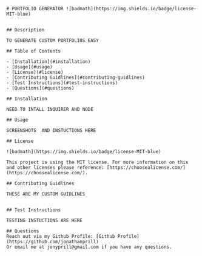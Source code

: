 
    
    # PORTFOLIO GENERATOR ![badmath](https://img.shields.io/badge/license-MIT-blue)
    

    ## Description

    TO GENERATE CUSTOM PORTFOLIOS EASY 

    ## Table of Contents 

    - [Installation](#installation)
    - [Usage](#usage)
    - [License](#license)
    - [Contributing Guidlines](#contributing-guidlines)
    - [Test Instructions](#test-instructions)
    - [Questions](#questions)

    ## Installation

    NEED TO INTALL INQUIRER AND NODE

    ## Usage

    SCREENSHOTS  AND INSTUCTIONS HERE

    ## License

    ![badmath](https://img.shields.io/badge/license-MIT-blue)

    This project is using the MIT license. For more information on this and other licenses please reference: [https://choosealicense.com/](https://choosealicense.com/).

    ## Contributing Guidlines

    THESE ARE MY CUSTOM GUIDLINES
    

    ## Test Instructions

    TESTING INSTUCTIONS ARE HERE

    ## Questions
    Reach out via my Github Profile: [Github Profile](https://github.com/jonathanprill)
    Or email me at jonyprill@gmail.com if you have any questions.
    